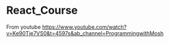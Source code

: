 # React_Course
 From youtube https://www.youtube.com/watch?v=Ke90Tje7VS0&t=4597s&ab_channel=ProgrammingwithMosh

